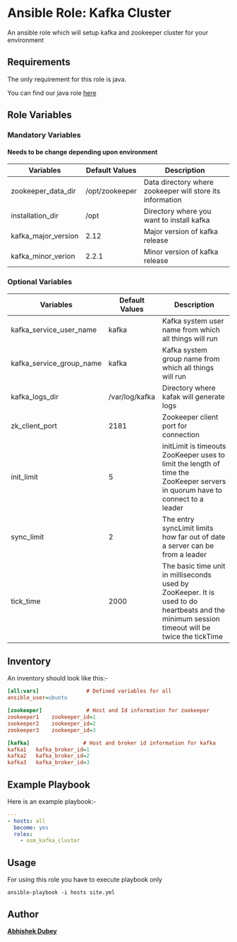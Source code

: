 # Ansible Role: Kafka Cluster

An ansible role which will setup kafka and zookeeper cluster for your environment

## Requirements

The only requirement for this role is java.

You can find our java role [here](https://github.com/OT-OSM/java)

## Role Variables

### Mandatory Variables
#### Needs to be change depending upon environment

|**Variables**| **Default Values**| **Description**|
|----------|---------|---------------|
|zookeeper_data_dir| /opt/zookeeper | Data directory where zookeeper will store its information |
|installation_dir | /opt | Directory where you want to install kafka |
|kafka_major_version | 2.12 | Major version of kafka release |
|kafka_minor_verion | 2.2.1 | Minor version of kafka release |

### Optional Variables

|**Variables**| **Default Values**| **Description**|
|--------------|-------------|-------------------|
|kafka_service_user_name| kafka | Kafka system user name from which all things will run |
|kafka_service_group_name| kafka | Kafka system group name from which all things will run |
|kafka_logs_dir| /var/log/kafka | Directory where kafak will generate logs |
|zk_client_port| 2181 | Zookeeper client port for connection |
|init_limit| 5 | initLimit is timeouts ZooKeeper uses to limit the length of time the ZooKeeper servers in quorum have to connect to a leader|
|sync_limit | 2 | The entry syncLimit limits how far out of date a server can be from a leader|
|tick_time | 2000 | The basic time unit in milliseconds used by ZooKeeper. It is used to do heartbeats and the minimum session timeout will be twice the tickTime |

## Inventory

An inventory should look like this:-

```ini
[all:vars]               # Defined variables for all
ansible_user=ubuntu

[zookeeper]              # Host and Id information for zookeeper
zookeeper1    zookeeper_id=1
zookeeper2    zookeeper_id=2
zookeeper3    zookeeper_id=3

[kafka]                 # Host and broker id information for kafka
kafka1   kafka_broker_id=1
kafka2   kafka_broker_id=2
kafka3   kafka_broker_id=3
```

## Example Playbook

Here is an example playbook:-

```yml
---
- hosts: all
  become: yes
  roles:
    - osm_kafka_cluster
```

## Usage

For using this role you have to execute playbook only

```shell
ansible-playbook -i hosts site.yml
```

## Author
**[Abhishek Dubey](mailto:abhishek.dubey@opstree.com)**
